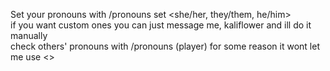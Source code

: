 Set your pronouns with /pronouns set <she/her, they/them, he/him>  
if you want custom ones you can just message me, kaliflower and ill do it manually  
check others' pronouns with /pronouns (player) for some reason it wont let me use <>
